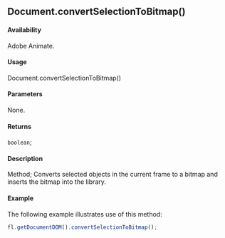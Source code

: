 ## Document.convertSelectionToBitmap()

#### Availability

Adobe Animate.

#### Usage

Document.convertSelectionToBitmap()

#### Parameters

None.

#### Returns

`boolean`;

#### Description

Method; Converts selected objects in the current frame to a bitmap and inserts the bitmap into the library.

#### Example

The following example illustrates use of this method:

```javascript
fl.getDocumentDOM().convertSelectionToBitmap();
```
